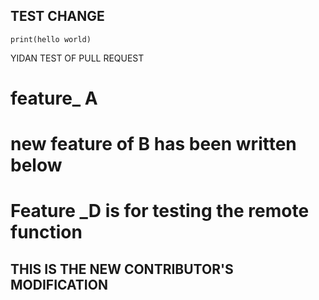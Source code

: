 ## TEST CHANGE
```
print(hello world)
```


YIDAN TEST OF PULL REQUEST
# feature_ A
# new feature of B has been written below


# Feature _D is for testing the remote function

## THIS IS THE NEW CONTRIBUTOR'S MODIFICATION